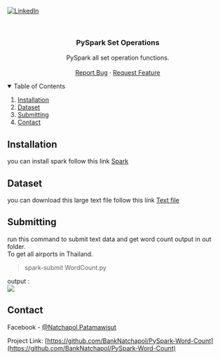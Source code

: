 [![LinkedIn][linkedin-shield]][linkedin-url]



<!-- PROJECT LOGO -->
<br />
<p align="center">

  <h3 align="center">PySpark Set Operations</h3>

  <p align="center">
    PySpark all set operation functions.
    <br />
    <br />
    <a href="https://github.com/BankNatchapol/PySpark-Word-Count/issues">Report Bug</a>
    ·
    <a href="https://github.com/BankNatchapol/PySpark-Word-Count/issues">Request Feature</a>
  </p>
</p>



<!-- TABLE OF CONTENTS -->
<details open="open">
  <summary>Table of Contents</summary>
  <ol>
    <li>
      <a href="#installation">Installation</a>
    </li>
    <li>
        <a href="#dataset">Dataset</a>
    </li>

<li>
      <a href="#submitting">Submitting</a>
    <li><a href="#contact">Contact</a></li>
  </ol>
</details>



<!-- INSTALLATION -->
## Installation
you can install spark follow this link [Spark](https://spark.apache.org/downloads.html)

<!-- DATASET -->
## Dataset
you can download this large text file follow this link [Text file](https://www.learningcontainer.com/sample-text-file/)

<!-- SUBMITTING -->
## Submitting 
 run this command to submit text data and get word count output in out folder.<br>
To get all airports in Thailand.
> spark-submit WordCount.py

output : <br>
<img src="./images/wordCountJson.png">


<!-- CONTACT -->
## Contact

Facebook - [@Natchapol Patamawisut](https://www.facebook.com/natchapol.patamawisut/)

Project Link: [https://github.com/BankNatchapol/PySpark-Word-Count](https://github.com/BankNatchapol/PySpark-Word-Count)

<!-- MARKDOWN LINKS & IMAGES -->
<!-- https://www.markdownguide.org/basic-syntax/#reference-style-links -->
[linkedin-shield]: https://img.shields.io/badge/-LinkedIn-black.svg?style=for-the-badge&logo=linkedin&colorB=555
[linkedin-url]: https://www.linkedin.com/in/natchapol-patamawisut
